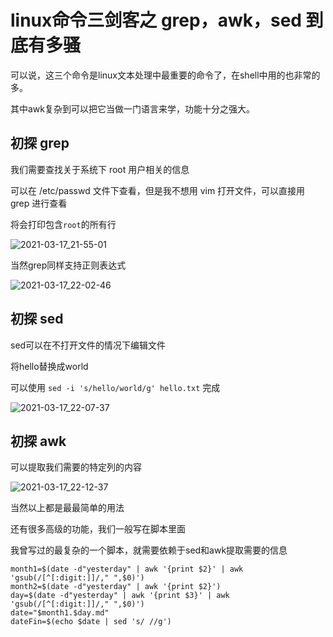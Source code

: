 # linux命令三剑客之 grep，awk，sed 到底有多骚

可以说，这三个命令是linux文本处理中最重要的命令了，在shell中用的也非常的多。

其中awk复杂到可以把它当做一门语言来学，功能十分之强大。

## 初探 grep

我们需要查找关于系统下 root 用户相关的信息

可以在 /etc/passwd 文件下查看，但是我不想用 vim 打开文件，可以直接用 grep 进行查看

将会打印包含`root`的所有行

![2021-03-17_21-55-01](http://resource.gocloudcoder.com/2021-03-17_21-55-01.gif)

当然grep同样支持正则表达式

![2021-03-17_22-02-46](http://resource.gocloudcoder.com/2021-03-17_22-02-46.gif)

## 初探 sed

sed可以在不打开文件的情况下编辑文件

将hello替换成world

可以使用 `sed -i 's/hello/world/g' hello.txt` 完成

![2021-03-17_22-07-37](http://resource.gocloudcoder.com/2021-03-17_22-07-37.gif)

## 初探 awk

可以提取我们需要的特定列的内容

![2021-03-17_22-12-37](http://resource.gocloudcoder.com/2021-03-17_22-12-37.gif)

当然以上都是最最简单的用法

还有很多高级的功能，我们一般写在脚本里面

我曾写过的最复杂的一个脚本，就需要依赖于sed和awk提取需要的信息

```shell
month1=$(date -d"yesterday" | awk '{print $2}' | awk 'gsub(/[^[:digit:]]/," ",$0)')
month2=$(date -d"yesterday" | awk '{print $2}')
day=$(date -d"yesterday" | awk '{print $3}' | awk 'gsub(/[^[:digit:]]/," ",$0)')
date="$month1.$day.md"
dateFin=$(echo $date | sed 's/ //g')
```